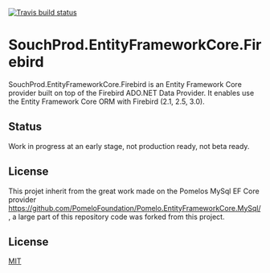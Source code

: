 [![Travis build status](https://img.shields.io/travis/souchprod/SouchProd.EntityFrameworkCore.Firebird.svg?label=travis-ci&branch=master)](https://travis-ci.org/souchprod/SouchProd.EntityFrameworkCore.Firebird)

# SouchProd.EntityFrameworkCore.Firebird

SouchProd.EntityFrameworkCore.Firebird is an Entity Framework Core provider built on top of the Firebird ADO.NET Data Provider. It enables use the Entity Framework Core ORM with Firebird (2.1, 2.5, 3.0).

## Status

Work in progress at an early stage, not production ready, not beta ready.

## License

This projet inherit from the great work made on the Pomelos MySql EF Core provider https://github.com/PomeloFoundation/Pomelo.EntityFrameworkCore.MySql/, a large part of this repository code was forked from this project.

## License

[MIT](https://github.com/SouchProd/SouchProd.EntityFrameworkCore.Firebird/blob/master/LICENSE)
